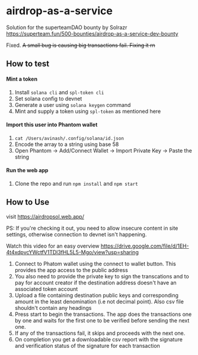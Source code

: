# airdrop-as-a-service
Solution for the superteamDAO bounty by Solrazr
https://superteam.fun/500-bounties/airdrop-as-a-service-dev-bounty

Fixed. ~~A small bug is causing big transactions fail. Fixing it rn~~

## How to test

#### Mint a token 

1. Install `solana cli` and `spl-token cli`
2. Set solana config to devnet
3. Generate a user using `solana keygen` command
4. Mint and supply a token using `spl-token` as mentioned here

#### Import this user into Phantom wallet

1. `cat /Users/avinash/.config/solana/id.json`
2. Encode the array to a string using base 58
3. Open Phantom -> Add/Connect Wallet -> Import Private Key -> Paste the string

#### Run the web app

1. Clone the repo and run `npm install` and `npm start`

## How to Use

visit https://airdropsol.web.app/

PS: If you're checking it out, you need to allow insecure content in site settings, otherwise connection to devnet isn't happening.

Watch this video for an easy overview
https://drive.google.com/file/d/1EH-4t4xdpvcYWctfV1TDl3fHL5L5-Mgo/view?usp=sharing

1. Connect to Phatom wallet using the connect to wallet button. This provides the app access to the public address
2. You also need to provide the private key to sign the transcations and to pay for account creator if the destination address doesn't have an associated token account
3. Upload a file containing destination public keys and corresponding amount in the least denomination (i.e not decimal point). Also csv file shouldn't contain any headings
4. Press start to begin the transactions. The app does the transactions one by one and waits for the first one to be verified before sending the next one.
5. If any of the transactions fail, it skips and proceeds with the next one.
6. On completion you get a downloadable csv report with the signature and verification status of the signature for each transaction


